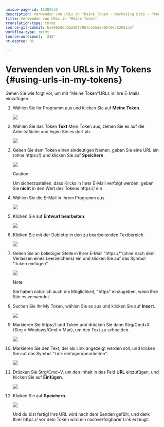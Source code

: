 ```yaml
---
unique-page-id: 11382535
description: Verwenden von URLs in "Meine Token - Marketing Docs - Produktdokumentation"
title: Verwenden von URLs in "Meine Token"
translation-type: tm+mt
source-git-commit: 6ae882dddda220f7067babbe5a057eec82601abf
workflow-type: tm+mt
source-wordcount: '218'
ht-degree: 0%

---
```



# Verwenden von URLs in My Tokens {#using-urls-in-my-tokens}

Gehen Sie wie folgt vor, um mit &quot;Meine Token&quot;URLs in Ihre E-Mails einzufügen.

1. Wählen Sie Ihr Programm aus und klicken Sie auf **Meine Token**.

   ![](assets/one-4.png)

1. Wählen Sie das Token **Text** Mein Token aus, ziehen Sie es auf die Arbeitsfläche und legen Sie es dort ab.

   ![](assets/two-4.png)

1. Geben Sie dem Token einen eindeutigen Namen, geben Sie eine URL ein (ohne https://) und klicken Sie auf **Speichern**.

   ![](assets/three-4.png)

   >[!CAUTION]
   >
   >Um sicherzustellen, dass Klicks in Ihrer E-Mail verfolgt werden, geben Sie **nicht** in den Wert des Tokens https:// ein.

1. Wählen Sie die E-Mail in Ihrem Programm aus.

   ![](assets/four-3.png)

1. Klicken Sie auf **Entwurf bearbeiten**.

   ![](assets/five-3.png)

1. Klicken Sie mit der Dublette in den zu bearbeitenden Textbereich.

   ![](assets/six-1.png)

1. Geben Sie an beliebiger Stelle in Ihrer E-Mail &quot;https://&quot;(ohne nach dem Verlassen eines Leerzeichens) ein und klicken Sie auf das Symbol &quot;Token einfügen&quot;.

   ![](assets/seven.png)

   >[!NOTE]
   >
   >Sie haben natürlich auch die Möglichkeit, &quot;https&quot; einzugeben, wenn Ihre Site es verwendet.

1. Suchen Sie Ihr My Token, wählen Sie es aus und klicken Sie auf **Insert**.

   ![](assets/eight.png)

1. Markieren Sie https:// und Token und drücken Sie dann Strg/Cmd+X (Strg = Windows/Cmd = Mac), um den Text zu schneiden.

   ![](assets/nine.png)

1. Markieren Sie den Text, der als Link angezeigt werden soll, und klicken Sie auf das Symbol &quot;Link einfügen/bearbeiten&quot;.

   ![](assets/ten.png)

1. Drücken Sie Strg/Cmd+V, um den Inhalt in das Feld **URL** einzufügen, und klicken Sie auf **Einfügen**.

   ![](assets/eleven.png)

1. Klicken Sie auf **Speichern**.

   ![](assets/twelve.png)

   Und du bist fertig! Ihre URL wird nach dem Senden gefüllt, und dank Ihrer https:// vor dem Token wird ein nachverfolgbarer Link erzeugt.
